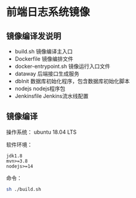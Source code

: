 # 前端日志系统镜像
## 镜像编译发说明

* build.sh 镜像编译主入口
* Dockerfile 镜像编排文件
* docker-entrypoint.sh 镜像运行入口文件
* dataway 后端接口生成服务
* dbInit 数据库初始化程序，包含数据库初始化脚本
* nodejs nodejs程序包
* Jenkinsfile Jenkins流水线配置

## 镜像编译

操作系统： ubuntu 18.04 LTS

软件环境：
```
jdk1.8
mvn>=3.8
nodejs>=14
```

命令：

```bash
sh ./build.sh
```
